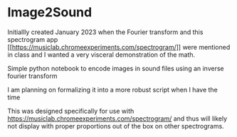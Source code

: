 # Image2Sound

Initiallly created January 2023 when the Fourier transform and this spectrogram app [[https://musiclab.chromeexperiments.com/spectrogram/]] were mentioned in class and I wanted a very visceral demonstration of the math.

Simple python notebook to encode images in sound files using an inverse fourier transform

I am planning on formalizing it into a more robust script when I have the time

This was designed specifically for use with https://musiclab.chromeexperiments.com/spectrogram/ and thus will likely not display with proper proportions out of the box on other spectrograms.
